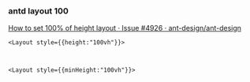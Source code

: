 ###  antd layout 100


[How to set 100% of height layout · Issue #4926 · ant-design/ant-design](https://github.com/ant-design/ant-design/issues/4926 "How to set 100% of height layout · Issue #4926 · ant-design/ant-design")


 

```
<Layout style={{height:"100vh"}}>



<Layout style={{minHeight:"100vh"}}>


```
